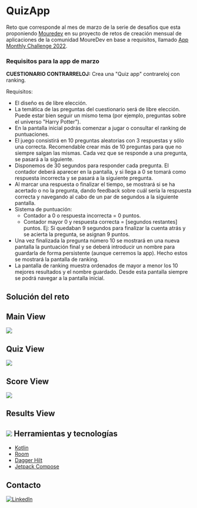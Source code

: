 # QuizApp
Reto que corresponde al mes de marzo de la serie de desafios que esta proponiendo  [Mouredev](https://github.com/mouredev) en su proyecto de retos de creación mensual de aplicaciones de la comunidad MoureDev en base a requisitos, llamado [App Monthly Challenge 2022](https://github.com/mouredev/Monthly-App-Challenge-2022).

### Requisitos para la app de marzo
**CUESTIONARIO CONTRARRELOJ:** Crea una "Quiz app" contrareloj con ranking. 

Requisitos:

* El diseño es de libre elección.
* La temática de las preguntas del cuestionario será de libre elección. Puede estar bien seguir un mismo tema (por ejemplo, preguntas sobre el universo "Harry Potter").
* En la pantalla inicial podrás comenzar a jugar o consultar el ranking de puntuaciones.
* El juego consistirá en 10 preguntas aleatorias con 3 respuestas y sólo una correcta. Recomendable crear más de 10 preguntas para que no siempre salgan las mismas. Cada vez que se responde a una pregunta, se pasará a la siguiente.
* Disponemos de 30 segundos para responder cada pregunta. El contador deberá aparecer en la pantalla, y si llega a 0 se tomará como respuesta incorrecta y se pasará a la siguiente pregunta.
* Al marcar una respuesta o finalizar el tiempo, se mostrará si se ha acertado o no la pregunta, dando feedback sobre cuál sería la respuesta correcta y navegando al cabo de un par de segundos a la siguiente pantalla.
* Sistema de puntuación:
	* Contador a 0 o respuesta incorrecta = 0 puntos.
	* Contador mayor 0 y respuesta correcta = [segundos restantes] puntos. Ej: Si quedaban 9 segundos para finalizar la cuenta atrás y se acierta la pregunta, se asignan 9 puntos.
* Una vez finalizada la pregunta número 10 se mostrará en una nueva pantalla la puntuación final y se deberá introducir un nombre para guardarla de forma persistente (aunque cerremos la app). Hecho estos se mostrará la pantalla de ranking.
* La pantalla de ranking muestra ordenados de mayor a menor los 10 mejores resultados y el nombre guardado. Desde esta pantalla siempre se podrá navegar a la pantalla inicial.


## Solución del reto
 
Main View
 -------------
 ![](https://github.com/EdBinns/QuizApp/blob/main/images%20app/photo_2022-03-21_15-24-04.jpg)
 
 
Quiz View
 -------------
  ![](https://github.com/EdBinns/QuizApp/blob/main/images%20app/photo_2022-03-21_15-24-08.jpg)
  
 Score View
 -------------
  ![](https://github.com/EdBinns/QuizApp/blob/main/images%20app/photo_2022-03-21_15-24-13.jpg)
  
  Results View
 -------------
  ![](https://github.com/EdBinns/QuizApp/blob/main/images%20app/photo_2022-03-21_15-24-10.jpg)
Herramientas y  tecnologías
 -------------
  - [Kotlin](https://kotlinlang.org/ "Kotlin") 
  - [Room](https://developer.android.com/jetpack/androidx/releases/room "Retrofit") 
  - [Dagger Hilt](https://dagger.dev/hilt/ "Dagger hilt")
  - [Jetpack Compose](https://developer.android.com/jetpack/compose) 


Contacto
-------------

 [![LinkedIn](https://img.shields.io/badge/LinkedIn-Eduardo_Binns-0077B5?style=for-the-badge&logo=linkedin&logoColor=white&labelColor=101010)](https://www.linkedin.com/in/eduar-binns)
